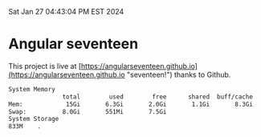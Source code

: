 Sat Jan 27 04:43:04 PM EST 2024

# Angular seventeen


This project is live at [https://angularseventeen.github.io](https://angularseventeen.github.io "seventeen!") thanks to Github.

```bash
System Memory
               total        used        free      shared  buff/cache   available
Mem:            15Gi       6.3Gi       2.0Gi       1.1Gi       8.3Gi       8.9Gi
Swap:          8.0Gi       551Mi       7.5Gi
System Storage
833M	.
